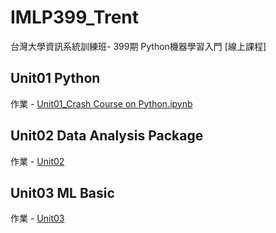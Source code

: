 # IMLP399_Trent
台灣大學資訊系統訓練班-  399期 Python機器學習入門 [線上課程]

## Unit01 Python
作業 - [Unit01_Crash Course on Python.ipynb](https://github.com/trentgood0727/IMLP399_Trent/blob/main/Unit01_Crash%20Course%20on%20Python.ipynb)

## Unit02 Data Analysis Package
作業 - [Unit02](https://github.com/trentgood0727/IMLP399_Trent/tree/main/Unit02)

## Unit03 ML Basic
作業 - [Unit03](https://github.com/trentgood0727/IMLP399_Trent/tree/main/Unit03)
